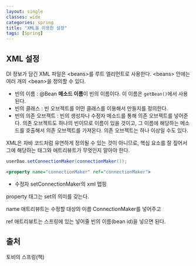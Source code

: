 ```yaml
---
layout: single
classes: wide
categories: spring
title: "XML을 이용한 설정"
tags: [Spring]
---
```


## XML 설정

DI 정보가 담긴 XML 파일은 \<beans\>를 루트 엘리먼트로 사용한다. \<beans\> 안에는 여러 개의 \<bean\>을 정의할 수 있다.

- 빈의 이름 : @Bean **메소드 이름**이 빈의 이름이다. 이 이름은 `getBean()`에서 사용된다.
- 빈의 클래스 : 빈 오브젝트를 어떤 클래스를 이용해서 만들지를 정의한다.
- 빈의 의존 오브젝트 : 빈의 생성자나 수정자 메소드를 통해 의존 오브젝트를 넣어준다. 의존 오브젝트도 하나의 빈이므로 이름이 있을 것이고, 그 이름에 해당하는 메소드를 호출해서 의존 오브젝트를 가져온다. 의존 오브젝트는 하나 이상일 수도 있다.

XML은 자바 코드처럼 유연하게 정의될 수 있는 것이 아니므로, 핵심 요소를 잘 짚어서 그에  해당하는 태그와 애트리뷰트가 무엇인지 알아야 한다.

```java
userDao.setConnectionMaker(connectionMaker());
```

```xml
<property name="connectionMaker" ref="connectionMaker">
```

- 수정자 setConnectionMaker의 xml 맵핑

property 태그는 set의 의미를 갖는다.

name 애트리뷰트는 수정할 대상의 이름 ConnectionMaker를 넣어주고

ref 애트리뷰트는 스프링에 있는 넣어줄 빈의 이름(bean id)을 넣으면 된다.

## 출처

토비의 스프링(책)
